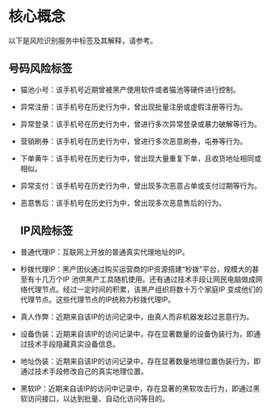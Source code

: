 # 核心概念

以下是风险识别服务中标签及其解释，请参考。

## 号码风险标签

- 猫池小号：该手机号近期曾被黑产使用软件或者猫池等硬件进行控制。

- 异常注册：该手机号在历史行为中，曾出现批量注册或虚假注册等行为。

- 异常登录：该手机号在历史行为中，曾进行多次异常登录或暴力破解等行为。

- 营销刷券：该手机号在历史行为中，曾进行多次恶意刷券，屯券等行为。

- 下单黄牛：该手机号在历史行为中，曾出现大量重复下单，且收货地址相同或相似。

- 异常支付：该手机号在历史行为中，曾出现多次恶意占单或支付过期等行为。

- 恶意售后：该手机号在历史行为中，曾出现多次恶意售后的行为。

  ## IP风险标签

- 普通代理IP：互联网上开放的普通真实代理地址的IP。

- 秒拨代理IP：黑产团伙通过购买运营商的IP资源搭建“秒拨”平台，规模大的甚至有十几万个IP 池供黑产工具随机使用。还有通过技术手段让网民电脑做成网络代理节点。经过一定时间的积累，该黑产组织将数十万个家庭IP 变成他们的代理节点。这些代理节点的IP统称为秒拨代理IP。

- 真人作弊：近期来自该IP的访问记录中，由真人而非机器发起过恶意行为。

- 设备伪装：近期来自该IP的访问记录中，存在显著数量的设备伪装行为，即通过技术手段隐藏真实设备信息。

- 地址伪装：近期来自该IP的访问记录中，存在显著数量地理位置伪装行为，即通过技术手段修改自己的真实地理位置。

- 黑软IP：近期来自该IP的访问中记录中，存在显著的黑软攻击行为，即通过黑软访问接口，以达到批量、自动化访问等目的。